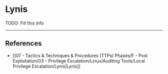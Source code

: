 # Lynis

TODO: Fill this info

---
## References

- [[07 - Tactics & Techniques & Procedures (TTPs) Phases/F - Post Exploitation/03 - Privilege Escalation/Linux/Auditing Tools/Local Privilege Escalation/Lynis|Lynis]]
